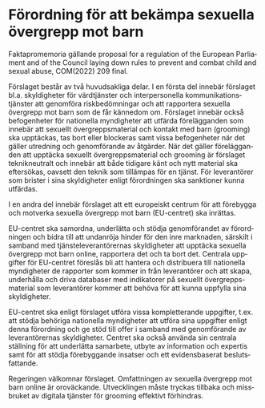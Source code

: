 # Förordning för att bekämpa sexuella övergrepp mot barn

Fakta­promemoria gällande proposal for a regulation of the European Parlia­ment and of the Council laying down rules to prevent and combat child and sexual abuse, COM(2022) 209 final.

Förslaget består av två huvud­sak­liga delar. I en första del inne­bär förslaget bl.a. skyldig­heter för värd­tjänster och inter­personella kommu­nikations­tjänster att genom­föra risk­bedöm­ningar och att rapportera sexuella övergrepp mot barn som de får kännedom om. Förslaget innebär också befogen­heter för natio­nella myndig­heter att utfärda före­läggan­den som innebär att sexuellt över­grepps­material och kontakt med barn (grooming) ska upp­täckas, tas bort eller blockeras samt vissa befogen­heter när det gäller utred­ning och genom­förande av åtgärder. När det gäller före­läggan­den att upp­täcka sexuellt över­grepps­material och grooming är förslaget teknik­neutralt och inne­bär att både tidigare känt och nytt material ska eftersökas, oavsett den teknik som tillämpas för en tjänst. För leveran­törer som brister i sina skyldig­heter enligt förord­ningen ska sanktioner kunna utfärdas.

I en andra del inne­bär förslaget att ett europeiskt centrum för att före­bygga och motverka sexuella över­grepp mot barn (EU-centret) ska inrättas.

EU-centret ska sam­ordna, underlätta och stödja genom­förandet av förord­ningen och bidra till att undan­röja hinder för den inre marknaden, särskilt i samband med tjänste­leveran­törernas skyldig­heter att upp­täcka sexuella över­grepp mot barn online, rapportera det och ta bort det. Centrala upp­gifter för EU-centret föreslås bli att hantera och distri­buera till natio­nella myndig­heter de rapporter som kommer in från leveran­törer och att skapa, underhålla och driva data­baser med indika­torer på sexuellt över­grepps­material som leveran­törer kommer att behöva för att kunna uppfylla sina skyldig­heter.

EU-centret ska enligt förslaget utföra vissa kom­plet­terande uppgifter, t.ex. att stödja behöriga natio­nella myndig­heter att utföra sina uppgifter enligt denna förord­ning och ge stöd till offer i samband med genom­förande av leveran­törernas skyldig­heter. Centret ska också använda sin centrala ställning för att under­lätta sam­arbete, utbyte av infor­mation och expertis samt för att stödja före­byggande insatser och ett evidens­baserat besluts­fattande.

Regeringen välkomnar förslaget. Omfatt­ningen av sexuella övergrepp mot barn online är oro­väckande. Utvecklingen måste tryckas tillbaka och miss­bruket av digitala tjänster för grooming effek­tivt förhindras.
